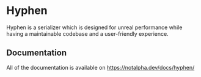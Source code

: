 # Hyphen
Hyphen is a serializer which is designed for unreal performance while having a maintainable codebase and a user-friendly experience. 

## Documentation 
All of the documentation is available on
https://notalpha.dev/docs/hyphen/
